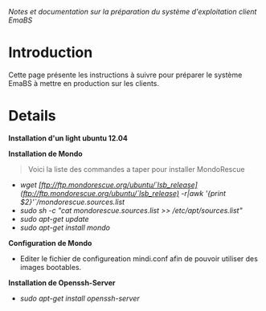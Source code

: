_Notes et documentation sur la préparation du système d'exploitation client EmaBS_

# Introduction #

Cette page présente les instructions à suivre pour préparer le système EmaBS à mettre en production sur les clients.


# Details #

**Installation d'un light ubuntu 12.04**

**Installation de Mondo**
> Voici la liste des commandes a taper pour installer MondoRescue
  * _wget [ftp://ftp.mondorescue.org/ubuntu/`lsb_release](ftp://ftp.mondorescue.org/ubuntu/`lsb_release) -r|awk '{print $2}'`/mondorescue.sources.list_
  * _sudo sh -c "cat mondorescue.sources.list >> /etc/apt/sources.list"_
  * _sudo apt-get update_
  * _sudo apt-get install mondo_

**Configuration de Mondo**
  * Editer le fichier de configureation mindi.conf afin de pouvoir utiliser des images bootables.

**Installation de Openssh-Server**
  * _sudo apt-get install openssh-server_